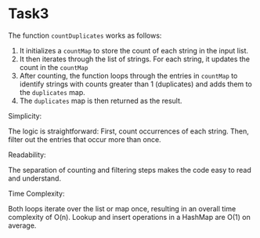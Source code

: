 # Task3
The function `countDuplicates` works as follows:

1. It initializes a `countMap` to store the count of each string in the input list.
2. It then iterates through the list of strings. For each string, it updates the count in the `countMap`
3. After counting, the function loops through the entries in `countMap` to identify strings with counts greater than 1 (duplicates) and adds them to the `duplicates` map.
4. The `duplicates` map is then returned as the result.

Simplicity:

The logic is straightforward:
  First, count occurrences of each string.
  Then, filter out the entries that occur more than once.

Readability:

The separation of counting and filtering steps makes the code easy to read and understand.

Time Complexity:

Both loops iterate over the list or map once, resulting in an overall time complexity of O(n).
Lookup and insert operations in a HashMap are O(1) on average.

